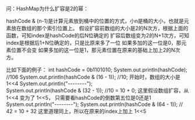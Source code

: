 问：HashMap为什么扩容是2的幂：

hashCode & (n-1)是计算元素放到桶中的位置的方式，小n是桶的大小，也就是元素放在数组的那个索引位置上。
假设扩容前数组的大小是2的N次方，根据上面的函数，可知index是hashCode的后N位确定的
扩容后数组变为2的N+1次方，可知index是根据后1+N位确定的，只是比原来多了一位
如果多加的这一位是0，那元素位置不会变
如果多加的这一位是1，那元素位置在原来的基础上加上2的N次方。

比如下面的例子：
int hashCode = 0b1101010;
System.out.println(hashCode);     //106
System.out.println(hashCode & (16 - 1));    //10; 开始时，数组的大小是 1<<4
System.out.println("--------");     
System.out.println(hashCode & (32 - 1));  //10 = 10 + 0; 这里假设数组扩容，从 1<<4 变为了 1<<5， 只需要看hashCode的倒数第五位是0还是1
System.out.println("--------");
System.out.println(hashCode & (64 - 1));  // 42 = 10 + 32 这里道理同上，所以在原来的index上加上 1<<5
